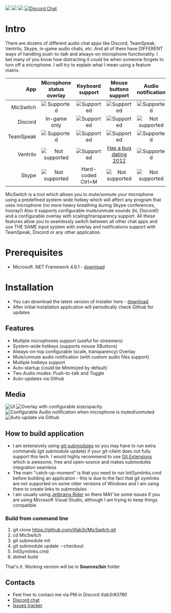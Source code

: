 ![](https://img.shields.io/github/release-date/iXab3r/MicSwitch.svg) ![](https://img.shields.io/github/downloads/iXab3r/MicSwitch/total.svg) ![](https://img.shields.io/github/last-commit/iXab3r/MicSwitch.svg)
[![Discord Chat](https://img.shields.io/discord/513749321162686471.svg)](https://discord.gg/pFHHebM)  

# Intro
There are dozens of different audio chat apps like Discord, TeamSpeak, Ventrilo, Skype, in-game audio chats, etc. And all of them have DIFFERENT ways of handling push-to-talk and always-on microphone functionality. I bet many of you know how distracting it could be when someone forgets to turn off a microphone. I will try to explain what I mean using a feature matrix.

| App  | Microphone status overlay | Keyboard support | Mouse buttons support | Audio notification |
| -------------: | :-------------: | :-------------: | :-------------: | :-------------: |
| MicSwitch |  ![Supported](https://i.imgur.com/GOuQvrh.png "Supported") |  ![Supported](https://i.imgur.com/GOuQvrh.png "Supported") |  ![Supported](https://i.imgur.com/GOuQvrh.png "Supported") |  ![Supported](https://i.imgur.com/GOuQvrh.png "Supported")
| Discord  |  In-game only  |   ![Supported](https://i.imgur.com/GOuQvrh.png "Supported")  |  ![Supported](https://i.imgur.com/GOuQvrh.png "Supported")   |  ![Not supported](https://i.imgur.com/AxsV1yJ.png "Not supported") |
| TeamSpeak  |  ![Supported](https://i.imgur.com/GOuQvrh.png "Supported")  |  ![Supported](https://i.imgur.com/GOuQvrh.png "Supported")   |  ![Supported](https://i.imgur.com/GOuQvrh.png "Supported")  |   ![Supported](https://i.imgur.com/GOuQvrh.png "Supported")  |
| Ventrilo  | ![Not supported](https://i.imgur.com/AxsV1yJ.png "Not supported")  |   ![Supported](https://i.imgur.com/GOuQvrh.png "Supported")  |  [Has a bug dating 2012](http://forum.ventrilo.com/showthread.php?t=61203 "Has a bug dating 2012")  |   ![Supported](https://i.imgur.com/GOuQvrh.png "Supported")  |
| Skype  | ![Not supported](https://i.imgur.com/AxsV1yJ.png "Not supported")  |  Hard-coded Ctrl+M  |  ![Not supported](https://i.imgur.com/AxsV1yJ.png "Not supported")  |  ![Not supported](https://i.imgur.com/AxsV1yJ.png "Not supported") |


MicSwitch is a tool which allows you to mute/unmute your microphone using a predefined system-wide hotkey which will affect any program that uses microphone (no more heavy breathing during Skype conferences, hooray!)
Also it supports configurable mute/unmute sounds (hi, Discord!) and a configurable overlay with scaling/transparency support.
All these features allow you to seamlessly switch between all other chat apps and use THE SAME input system with overlay and notifications support with TeamSpeak, Discord or any other application.

# Prerequisites
- Microsoft .NET Framework 4.6.1 - [download](https://www.microsoft.com/ru-ru/download/details.aspx?id=49982)

# Installation
- You can download the latest version of installer here - [download](https://github.com/iXab3r/MicSwitch/releases/latest).
- After initial installation application will periodically check Github for updates

## Features
- Multiple microphones support (useful for streamers)
- System-wide hotkeys (supports mouse XButtons)
- Always-on-top configurable (scale, transparency) Overlay
- Mute/unmute audio notification (with custom audio files support)
- Multiple hotkeys support
- Auto-startup (could be Minimized by default)
- Two Audio modes: Push-to-talk and Toggle
- Auto-updates via Github

## Media
![UI](https://i.imgur.com/SAfqruj.png)
![Overlay with configurable size/opacity](https://i.imgur.com/1Jf1RrH.gif)
![Configurable Audio notification when microphone is muted/unmuted](https://i.imgur.com/Kj57Gsk.png)
![Auto-update via Github](https://i.imgur.com/O4SIuDy.gif)

## How to build application
* I am extensively using [git-submodules](https://git-scm.com/docs/git-submodule "git-submodules") so you may have to run extra commands (git submodule update) if your git-client does not fully support this tech. I would highly recommend to use [Git Extensions](https://gitextensions.github.io/ "Git Extensions") which is awesome, free and open-source and makes submodules integration seamless
* The main "catch-up-moment" is that you need to run InitSymlinks.cmd before building an application - this is due to the fact that git symlinks are not supported on some older versions of Windows and I am using them to create links to submodules
* I am usually using [Jetbrains Rider](https://www.jetbrains.com/rider/ "Jetbrains Rider") so there MAY be some issues if you are using Microsoft Visual Studio, although I am trying to keep things compatible

### Build from command line
1. git clone https://github.com/iXab3r/MicSwitch.git
2. cd MicSwitch
3. git submodule init
5. git submodule update --checkout
5. InitSymlinks.cmd
6. dotnet build

That's it. Working version will be in **Sources/bin** folder

## Contacts
- Feel free to contact me via PM in Discord *Xab3r#3780*
- [Discord chat](https://discord.gg/BExRm22 "Discord chat")
- [Issues tracker](https://github.com/iXab3r/MicSwitch/issues)
